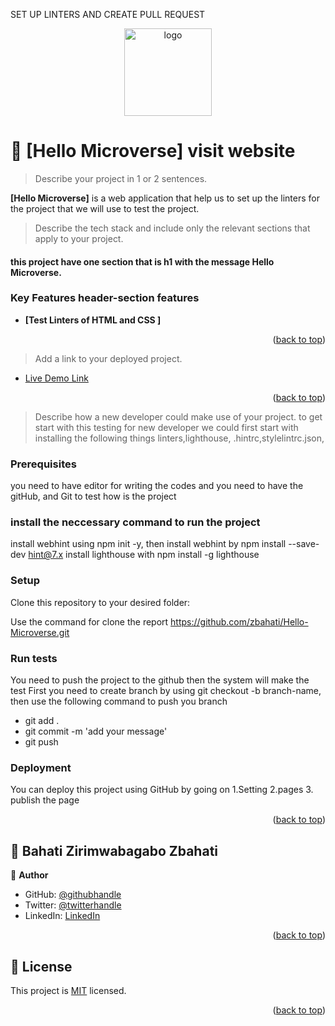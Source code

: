 <a name="readme-top">SET UP LINTERS AND CREATE PULL REQUEST</a>


<div align="center">

  <img src="images/images.png" alt="logo" width="140"  height="auto" />
  <br/>


</div>
<!-- PROJECT DESCRIPTION -->

# 📖 [Hello Microverse] <a name="https://zbahati.github.io/Hello-Microverse/">visit website</a>

> Describe your project in 1 or 2 sentences.

**[Hello Microverse]** is a web application that help us to set up the linters for the project that we will use to test the project.


> Describe the tech stack and include only the relevant sections that apply to your project.
#### this project have  one section that  is h1 with the message Hello Microverse.


<!-- Features -->

### Key Features <a name="https://zbahati.github.io/Hello-Microverse/">header-section features</a>


- **[Test Linters of HTML and CSS ]**

<p align="right">(<a href="#readme-top">back to top</a>)</p>


> Add a link to your deployed project.

- [Live Demo Link](https://zbahati.github.io/Hello-Microverse/)

<p align="right">(<a href="#readme-top">back to top</a>)</p>

<!-- GETTING STARTED -->



> Describe how a new developer could make use of your project.
to get start with this testing for new developer we could first start with installing the following things linters,lighthouse, .hintrc,stylelintrc.json,

### Prerequisites
you need to have editor for writing  the codes and
you need to have the gitHub, and Git to test how is the project

### install the neccessary command to run the project
install webhint using npm init -y, then install webhint by npm install --save-dev hint@7.x
install lighthouse with npm install -g lighthouse

### Setup

Clone this repository to your desired folder:

Use the command for clone the report
https://github.com/zbahati/Hello-Microverse.git

<!--
Example commands:
```sh
  cd my-folder
  git clone git@github.com:myaccount/my-project.git
```
--->



### Run tests

You need to push the project to the github then the system will make the test
First you need to create branch by using
git checkout -b branch-name,
then use the following command to push you branch

- git add .
- git commit -m 'add your message'
- git push

### Deployment

You can deploy this project using GitHub by going on
1.Setting
2.pages
3. publish the page

<!--
Example:

```sh

```
 -->

<p align="right">(<a href="#readme-top">back to top</a>)</p>

<!-- AUTHORS -->

## 👥 Bahati Zirimwabagabo <a name="https://github.com/zbahati">Zbahati</a>


👤 **Author**

- GitHub: [@githubhandle](https://github.com/zbahati)
- Twitter: [@twitterhandle](https://twitter.com/@b2_bahati)
- LinkedIn: [LinkedIn](https://linkedin.com/in/zirimwabagabo-bahati)

<p align="right">(<a href="#readme-top">back to top</a>)</p>

<!-- FUTURE FEATURES -->



## 📝 License <a name="license"></a>

This project is [MIT](./License.md) licensed.


<p align="right">(<a href="#readme-top">back to top</a>)</p>